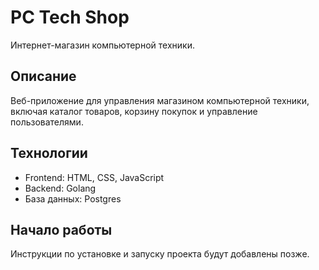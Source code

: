 # PC Tech Shop

Интернет-магазин компьютерной техники.

## Описание
Веб-приложение для управления магазином компьютерной техники, включая каталог товаров, корзину покупок и управление пользователями.

## Технологии
- Frontend: HTML, CSS, JavaScript
- Backend: Golang
- База данных: Postgres

## Начало работы
Инструкции по установке и запуску проекта будут добавлены позже. 